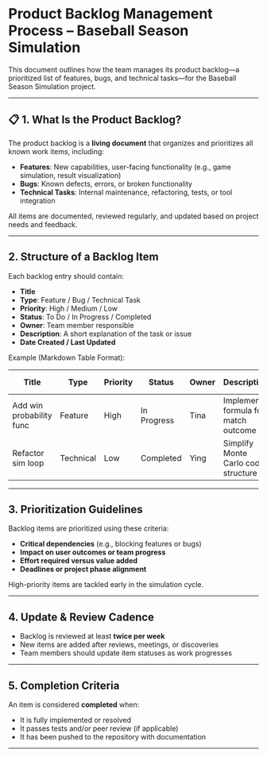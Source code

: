 #  Product Backlog Management Process – Baseball Season Simulation

This document outlines how the team manages its product backlog—a prioritized list of features, bugs, and technical tasks—for the Baseball Season Simulation project.

---

## 📋 1. What Is the Product Backlog?

The product backlog is a **living document** that organizes and prioritizes all known work items, including:

- **Features**: New capabilities, user-facing functionality (e.g., game simulation, result visualization)
- **Bugs**: Known defects, errors, or broken functionality
- **Technical Tasks**: Internal maintenance, refactoring, tests, or tool integration

All items are documented, reviewed regularly, and updated based on project needs and feedback.

---

##  2. Structure of a Backlog Item

Each backlog entry should contain:

- **Title**
- **Type**: Feature / Bug / Technical Task
- **Priority**: High / Medium / Low
- **Status**: To Do / In Progress / Completed
- **Owner**: Team member responsible
- **Description**: A short explanation of the task or issue
- **Date Created / Last Updated**

Example (Markdown Table Format):

| Title                     | Type         | Priority | Status      | Owner  | Description                          | Last Updated |
|--------------------------|--------------|----------|-------------|--------|--------------------------------------|---------------|
| Add win probability func | Feature      | High     | In Progress | Tina   | Implements formula for match outcome | 2025-05-22    |
| Refactor sim loop        | Technical    | Low      | Completed   | Ying   | Simplify Monte Carlo code structure  | 2025-05-18    |

---

##  3. Prioritization Guidelines

Backlog items are prioritized using these criteria:

- **Critical dependencies** (e.g., blocking features or bugs)
- **Impact on user outcomes or team progress**
- **Effort required versus value added**
- **Deadlines or project phase alignment**

High-priority items are tackled early in the simulation cycle.

---

## 4. Update & Review Cadence

- Backlog is reviewed at least **twice per week**
- New items are added after reviews, meetings, or discoveries
- Team members should update item statuses as work progresses

---

##  5. Completion Criteria

An item is considered **completed** when:

- It is fully implemented or resolved
- It passes tests and/or peer review (if applicable)
- It has been pushed to the repository with documentation

---


